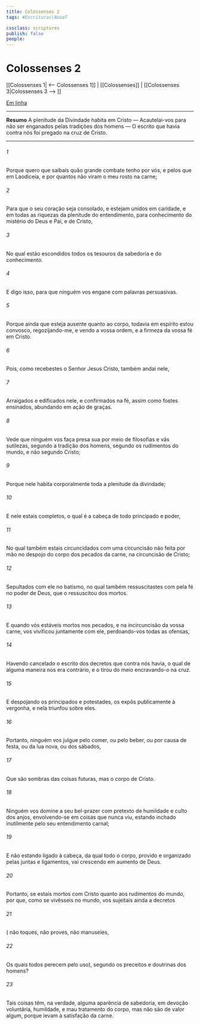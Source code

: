 ```yaml
---
title: Colossenses 2
tags: #Escrituras\NovoT

cssclass: scriptures
publish: false
people:
---
```


# Colossenses 2
[[Colossenses 1| <-- Colossenses 1]] | [[Colossenses]] | [[Colossenses 3|Colossenses 3 --> ]]

[Em linha](https://churchofjesuschrist.org/study/scriptures/nt/col/2?lang=por)

---
__Resumo__
A plenitude da Divindade habita em Cristo — Acautelai-vos para não ser enganados pelas tradições dos homens — O escrito que havia contra nós foi pregado na cruz de Cristo.

---
###### 1 
Porque quero que saibais quão grande combate tenho por vós, e pelos que  em Laodiceia, e por quantos não viram o meu rosto na carne;

###### 2 
Para que o seu coração seja consolado, e estejam unidos em caridade, e em todas as riquezas da plenitude do entendimento, para conhecimento do mistério do Deus e Pai, e de Cristo,

###### 3 
No qual estão escondidos todos os tesouros da sabedoria e do conhecimento.

###### 4 
E digo isso, para que ninguém vos engane com palavras persuasivas.

###### 5 
Porque ainda que esteja ausente quanto ao corpo, todavia em espírito estou convosco, regozijando-me, e vendo a vossa ordem, e a firmeza da vossa fé em Cristo.

###### 6 
Pois, como recebestes o Senhor Jesus Cristo,  também andai nele,

###### 7 
Arraigados e edificados nele, e confirmados na fé, assim como fostes ensinados, abundando em ação de graças.

###### 8 
Vede que ninguém vos faça presa sua por meio de filosofias e vãs sutilezas, segundo a tradição dos homens, segundo os rudimentos do mundo, e não segundo Cristo;

###### 9 
Porque nele habita corporalmente toda a plenitude da divindade;

###### 10 
E nele estais completos, o qual é a cabeça de todo principado e poder,

###### 11 
No qual também estais circuncidados com uma circuncisão não feita por mão no despojo do corpo dos pecados da carne, na circuncisão de Cristo;

###### 12 
Sepultados com ele no batismo, no qual também ressuscitastes com  pela fé no poder de Deus, que o ressuscitou dos mortos.

###### 13 
E quando vós estáveis mortos nos pecados, e na incircuncisão da vossa carne, vos vivificou juntamente com ele, perdoando-vos todas as ofensas,

###### 14 
Havendo cancelado o escrito dos decretos que contra nós havia, o qual de alguma maneira nos era contrário, e o tirou do meio  encravando-o na cruz.

###### 15 
E despojando os principados e potestades, os expôs publicamente à vergonha, e nela triunfou sobre eles.

###### 16 
Portanto, ninguém vos julgue pelo comer, ou pelo beber, ou por causa  de festa, ou da lua nova, ou dos sábados,

###### 17 
Que são sombras das coisas futuras, mas o corpo  de Cristo.

###### 18 
Ninguém vos domine a seu bel-prazer com pretexto de humildade e culto dos anjos, envolvendo-se em coisas que nunca viu, estando inchado inutilmente pelo seu entendimento carnal;

###### 19 
E não estando ligado à cabeça, da qual todo o corpo, provido e organizado pelas juntas e ligamentos, vai crescendo em aumento de Deus.

###### 20 
Portanto, se estais mortos com Cristo quanto aos rudimentos do mundo, por que, como se vivêsseis no mundo, vos sujeitais ainda a decretos

###### 21 
( não toques, não proves, não manuseies,

###### 22 
Os quais todos perecem pelo uso), segundo os preceitos e doutrinas dos homens?

###### 23 
Tais coisas têm, na verdade, alguma aparência de sabedoria, em devoção voluntária, humildade, e mau tratamento do corpo, mas não são de valor algum, porque levam à satisfação da carne.

